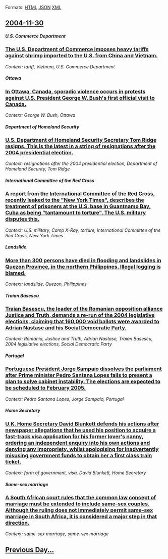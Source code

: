 
Formats: [HTML](2004/11/30/index.html)  [JSON](2004/11/30/index.json)  [XML](2004/11/30/index.xml)  

## [2004-11-30](/news/2004/11/30/index.md)

##### U.S. Commerce Department
### [ The U.S. Department of Commerce imposes heavy tariffs against shrimp imported to the U.S. from China and Vietnam. ](/news/2004/11/30/the-u-s-department-of-commerce-imposes-heavy-tariffs-against-shrimp-imported-to-the-u-s-from-china-and-vietnam.md)
_Context: tariff, Vietnam, U.S. Commerce Department_

##### Ottawa
### [ In Ottawa, Canada, sporadic violence occurs in protests against U.S. President George W. Bush's first official visit to Canada. ](/news/2004/11/30/in-ottawa-canada-sporadic-violence-occurs-in-protests-against-u-s-president-george-w-bush-s-first-official-visit-to-canada.md)
_Context: George W. Bush, Ottawa_

##### Department of Homeland Security
### [ U.S. Department of Homeland Security Secretary Tom Ridge resigns. This is the latest in a string of resignations after the 2004 presidential election. ](/news/2004/11/30/u-s-department-of-homeland-security-secretary-tom-ridge-resigns-this-is-the-latest-in-a-string-of-resignations-after-the-2004-presidentia.md)
_Context: resignations after the 2004 presidential election, Department of Homeland Security, Tom Ridge_

##### International Committee of the Red Cross
### [ A report from the International Committee of the Red Cross, recently leaked to the "New York Times", describes the treatment of prisoners at the U.S. base in Guantnamo Bay, Cuba as being "tantamount to torture". The U.S. military disputes this. ](/news/2004/11/30/a-report-from-the-international-committee-of-the-red-cross-recently-leaked-to-the-new-york-times-describes-the-treatment-of-prisoners-a.md)
_Context: U.S. military, Camp X-Ray, torture, International Committee of the Red Cross, New York Times_

##### Landslide
### [ More than 300 persons have died in flooding and landslides in Quezon Province, in the northern Philippines. Illegal logging is blamed. ](/news/2004/11/30/more-than-300-persons-have-died-in-flooding-and-landslides-in-quezon-province-in-the-northern-philippines-illegal-logging-is-blamed.md)
_Context: landslide, Quezon, Philippines_

##### Traian Basescu
### [ Traian Basescu, the leader of the Romanian opposition alliance Justice and Truth, demands a re-run of the 2004 legislative elections, claiming that 160,000 void ballots were awarded to Adrian Nastase and his Social Democratic Party. ](/news/2004/11/30/traian-basescu-the-leader-of-the-romanian-opposition-alliance-justice-and-truth-demands-a-re-run-of-the-2004-legislative-elections-claim.md)
_Context: Romania, Justice and Truth, Adrian Nastase, Traian Basescu, 2004 legislative elections, Social Democratic Party_

##### Portugal
### [ Portuguese President Jorge Sampaio dissolves the parliament after Prime minister Pedro Santana Lopes fails to present a plan to solve cabinet instability. The elections are expected to be scheduled to February 2005. ](/news/2004/11/30/portuguese-president-jorge-sampaio-dissolves-the-parliament-after-prime-minister-pedro-santana-lopes-fails-to-present-a-plan-to-solve-cabin.md)
_Context: Pedro Santana Lopes, Jorge Sampaio, Portugal_

##### Home Secretary
### [ U.K. Home Secretary David Blunkett defends his actions after newspaper allegations that he used his position to acquire a fast-track visa application for his former lover's nanny, ordering an independent enquiry into his own actions and denying any impropriety, whilst apologising for inadvertently misusing government funds to obtain her a first class train ticket. ](/news/2004/11/30/u-k-home-secretary-david-blunkett-defends-his-actions-after-newspaper-allegations-that-he-used-his-position-to-acquire-a-fast-track-visa-a.md)
_Context: form of government, visa, David Blunkett, Home Secretary_

##### Same-sex marriage
### [ A South African court rules that the common law concept of marriage must be extended to include same-sex couples. Although the ruling does not immediately permit same-sex marriage in South Africa, it is considered a major step in that direction. ](/news/2004/11/30/a-south-african-court-rules-that-the-common-law-concept-of-marriage-must-be-extended-to-include-same-sex-couples-although-the-ruling-does.md)
_Context: same-sex marriage, same-sex marriage_

## [Previous Day...](/news/2004/11/29/index.md)

